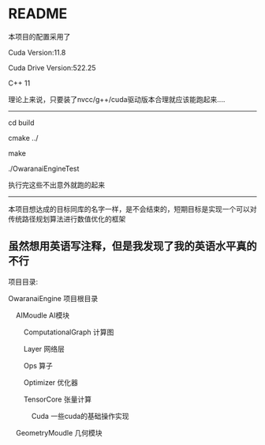 # README

本项目的配置采用了   

Cuda Version:11.8  

Cuda Drive Version:522.25  

C++ 11  

理论上来说，只要装了nvcc/g++/cuda驱动版本合理就应该能跑起来....   

--------------------------

cd build  

cmake ../  

make  

./OwaranaiEngineTest  

执行完这些不出意外就跑的起来

----------------------------



本项目想达成的目标同库的名字一样，是不会结束的，短期目标是实现一个可以对传统路径规划算法进行数值优化的框架  

## 虽然想用英语写注释，但是我发现了我的英语水平真的不行

项目目录:  

OwaranaiEngine  项目根目录  

    AIMoudle  AI模块  

        ComputationalGraph 计算图     

        Layer 网络层  

        Ops  算子  

        Optimizer  优化器  

        TensorCore  张量计算  

            Cuda  一些cuda的基础操作实现  

    GeometryMoudle  几何模块  